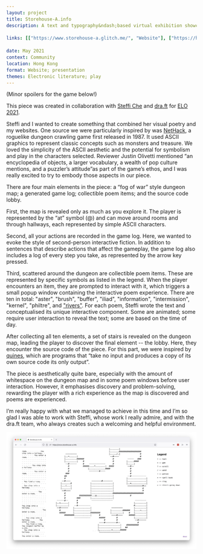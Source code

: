 ```yaml
---
layout: project
title: Storehouse-A.info
description: A text and typography&ndash;based virtual exhibition showcasing interactive visual poetry.

links: [["https://www.storehouse-a.glitch.me/", "Website"], ["https://hasgeek.com/ajaibghar/freefall-future-text/", "Exhibition"]]

date: May 2021
context: Community
location: Hong Kong
format: Website; presentation
themes: Electronic literature; play
---
```


(Minor spoilers for the game below!)

This piece was created in collaboration with [Steffi Che](https://steffiche.com) and [dra.ft](https://dra-ft.site/) for [ELO 2021](https://eliterature.org/elo2021/).

Steffi and I wanted to create something that combined her visual poetry and my websites. One source we were particularly inspired by was [NetHack](https://en.wikipedia.org/wiki/NetHack), a roguelike dungeon crawling game first released in 1987. It used ASCII graphics to represent classic concepts such as monsters and treasure. We loved the simplicity of the ASCII aesthetic and the potential for symbolism and play in the characters selected. Reviewer Justin Olivetti mentioned “an encyclopedia of objects, a larger vocabulary, a wealth of pop culture mentions, and a puzzler’s attitude”as part of the game’s ethos, and I was really excited to try to embody those aspects in our piece.

There are four main elements in the piece: a “fog of war” style dungeon map; a generated game log; collectible poem items; and the source code lobby.

First, the map is revealed only as much as you explore it. The player is represented by the “at” symbol (@) and can move around rooms and through hallways, each represented by simple ASCII characters.

Second, all your actions are recorded in the game log. Here, we wanted to evoke the style of second-person interactive fiction. In addition to sentences that describe actions that affect the gameplay, the game log also includes a log of every step you take, as represented by the arrow key pressed.

Third, scattered around the dungeon are collectible poem items. These are represented by specific symbols as listed in the legend. When the player encounters an item, they are prompted to interact with it, which triggers a small popup window containing the interactive poem experience. There are ten in total: "aster", "brush", "buffer", "iliad", "information", "intermission", "kernel", "philtre", and <a href="/work/rivers/">"rivers"</a>. For each poem, Steffi wrote the text and conceptualised its unique interactive component. Some are animated; some require user interaction to reveal the text; some are based on the time of day.

After collecting all ten elements, a set of stairs is revealed on the dungeon map, leading the player to discover the final element&nbsp;--&nbsp;the lobby. Here, they encounter the source code of the piece. For this part, we were inspired by [quines](https://en.wikipedia.org/wiki/Quine_(computing)), which are programs that “take no input and produces a copy of its own source code its only output”.

The piece is aesthetically quite bare, especially with the amount of whitespace on the dungeon map and in some poem windows before user interaction. However, it emphasises discovery and problem-solving, rewarding the player with a rich experience as the map is discovered and poems are experienced.

I’m really happy with what we managed to achieve in this time and I’m so glad I was able to work with Steffi, whose work I really admire, and with the dra.ft team, who always creates such a welcoming and helpful environment.

<div class="gallery">
  <img src="/assets/storehouse-a.info/map.png" alt="A screenshot of the game in a near-completed state. On the left, the game log; in the middle, the dungeon map; on the right, a legend of symbols.">
</div>
